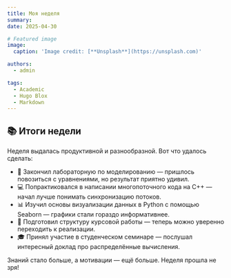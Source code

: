 ```yaml
---
title: Моя неделя
summary: 
date: 2025-04-30

# Featured image
image:
  caption: 'Image credit: [**Unsplash**](https://unsplash.com)'

authors:
  - admin

tags:
  - Academic
  - Hugo Blox
  - Markdown
---
```


## 📚 Итоги недели

Неделя выдалась продуктивной и разнообразной. Вот что удалось сделать:

- 🧪 Закончил лабораторную по моделированию — пришлось повозиться с уравнениями, но результат приятно удивил.
- 💻 Попрактиковался в написании многопоточного кода на C++ — начал лучше понимать синхронизацию потоков.
- 📊 Изучил основы визуализации данных в Python с помощью Seaborn — графики стали гораздо информативнее.
- 📝 Подготовил структуру курсовой работы — теперь можно уверенно переходить к реализации.
- 🎓 Принял участие в студенческом семинаре — послушал интересный доклад про распределённые вычисления.

Знаний стало больше, а мотивации — ещё больше. Неделя прошла не зря!


